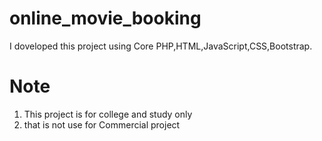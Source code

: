 # online_movie_booking
I doveloped this project using Core PHP,HTML,JavaScript,CSS,Bootstrap.

# Note
1. This project is for college and study only
2. that is not use for Commercial project
